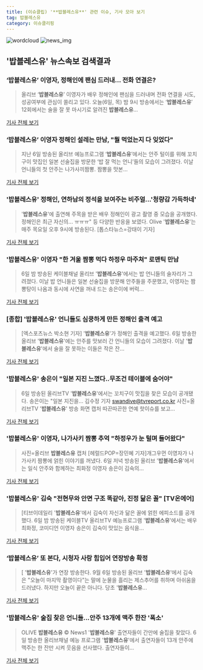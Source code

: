 ```yaml
---
title: (이슈클립) '**밥블레스유**' 관련 이슈, 기사 모아 보기
tag: 밥블레스유
category: 이슈클리핑
---
```

![wordcloud](https://s3.ap-northeast-2.amazonaws.com/lyrics101-wordcloud/2018-09-07-1536281113.png)
![news_img](https://user-images.githubusercontent.com/42597476/44507050-1206f400-a6e4-11e8-8d98-7ffbfebb353f.png)
## **'**밥블레스유**'** 뉴스속보 검색결과
### ‘**밥블레스유**’ 이영자, 정해인에 팬심 드러내… 전화 연결은?

>올리브 ‘**밥블레스유**’ 이영자가 배우 정해인에 팬심을 드러내며 전화 연결을 시도, 성공여부에 관심이 쏠리고 있다. 오늘(6일, 목) 밤 9시 방송에서는 ‘**밥블레스유**’ 12회에서는 술을 잘 못 마시기로 알려진 **밥블레스유**...

<a href="http://sports.donga.com/3/all/20180906/91875134/1" target="_blank">기사 전체 보기</a>

### ‘**밥블레스유**’ 이영자 정해인 설레는 만남, "뭘 먹었는지 다 잊었다"

>지난 6일 방송된 올리브 예능프로그램 ‘**밥블레스유**’에서는 안주 털이를 위해 꼬치구이 맛집인 일본 선술집을 방문한 ‘밥 잘 먹는 언니’들의 모습이 그려졌다. 이날 언니들의 첫 안주는 나가사끼짬뽕. 짬뽕을 맛본...

<a href="http://star.mk.co.kr/new/view.php?mc=ST&year=2018&no=564287" target="_blank">기사 전체 보기</a>

### '**밥블레스유**' 정해인, 연하남의 정석을 보여주는 비주얼…'청량감 가득하네'

>'**밥블레스유**'에 출연해 주목을 받은 배우 정해인이 광고 촬영 중 모습을 공개했다. 정해인은 최근 자신의... ㅠㅠㅠ" 등 다양한 반응을 보였다. Olive '**밥블레스유**'는 매주 목요일 오후 9시에 방송된다. [톱스타뉴스=강태이 기자]

<a href="http://www.topstarnews.net/news/articleView.html?idxno=477928" target="_blank">기사 전체 보기</a>

### '**밥블레스유**' 이영자 "한 겨울 짬뽕 먹다 하정우 마주쳐" 로맨틱 만남

>6일 밤 방송된 케이블채널 올리브 '**밥블레스유**'에서는 밥 언니들의 술자리가 그려졌다. 이날 밥 언니들은 일본 선술집을 방문해 안주들을 주문했고, 이영자는 짬뽕탕이 나옴과 동시에 사연을 꺼내 드는 송은이에 버럭...

<a href="http://www.mydaily.co.kr/new_yk/html/read.php?newsid=201809070026739694&ext=na" target="_blank">기사 전체 보기</a>

### [종합] '**밥블레스유**' 언니들도 심쿵하게 만든 정해인 출격 예고

>[엑스포츠뉴스 박소현 기자] '**밥블레스유**'가 정해인 출격을 예고했다.   6일 방송한 올리브 '**밥블레스유**'에는 안주를 맛보러 간 언니들의 모습이 그려졌다.   이날 '**밥블레스유**'에서 술을 잘 못하는 이들은 작은 잔...

<a href="http://www.xportsnews.com/?ac=article_view&entry_id=1016511" target="_blank">기사 전체 보기</a>

### '**밥블레스유**' 송은이 "일본 지진 느꼈다..무조건 테이블에 숨어야"

>6일 방송된 올리브TV '**밥블레스유**'에서는 꼬치구이 맛집을 찾은 모습이 공개됐다. 송은이는 "일본 지진을... 김수정 기자 swandive@tvreport.co.kr 사진=올리브TV '**밥블레스유**' 방송 화면 캡처 따끈따끈한 연예 핫이슈를 보고...

<a href="http://www.tvreport.co.kr/?c=news&m=newsview&idx=1078512" target="_blank">기사 전체 보기</a>

### '**밥블레스유**' 이영자, 나가사키 짬뽕 추억 "하정우가 눈 털며 들어왔다"

>사진=올리브 **밥블레스유** 캡처 [헤럴드POP=장민혜 기자]개그우먼 이영자가 나가사키 짬뽕에 얽힌 이야기를 꺼냈다. 6일 저녁 방송된 올리브 '**밥블레스유**'에서는 일식 안주와 함께하는 최화정 이영자 송은이 김숙의...

<a href="http://biz.heraldcorp.com/view.php?ud=201809062110238742465_1" target="_blank">기사 전체 보기</a>

### '**밥블레스유**' 김숙 "전현무와 안면 구조 똑같아, 진정 닮은 꼴" [TV온에어]

>[티브이데일리 '**밥블레스유**'에서 김숙이 자신과 닮은 꼴에 얽힌 에피소드를 공개했다. 6일 밤 방송된 케이블TV 올리브TV 예능프로그램 '**밥블레스유**'에서는 배우 최화정, 코미디언 이영자 송은이 김숙이 맛있는 음식을...

<a href="http://tvdaily.asiae.co.kr/read.php3?aid=15362373231392763019" target="_blank">기사 전체 보기</a>

### ‘**밥블레스유**’ 또 본다, 시청자 사랑 힘입어 연장방송 확정

>[ '**밥블레스유**'가 연장 방송한다. 9월 6일 방송된 올리브 '**밥블레스유**'에서 김숙은 "오늘이 마지막 촬영이다"는 말에 눈물을 흘리는 제스추어를 취하며 아쉬움을 드러냈다. 하지만 오늘이 끝은 아니다. 당초 '**밥블레스유**...

<a href="http://www.newsen.com/news_view.php?uid=201809062049376710" target="_blank">기사 전체 보기</a>

### '**밥블레스유**' 술집 찾은 언니들…안주 13개에 맥주 한잔 '폭소'

>OLIVE **밥블레스유** © News1 '**밥블레스유**' 출연자들이 간만에 술집을 찾았다. 6일 방송한 올리브채널 예능 프로그램 '**밥블레스유**'에서 출연자들이 13개 안주에 맥주는 한 잔만 시켜 웃음을 선사했다. 출연자들이...

<a href="http://news1.kr/articles/?3419812" target="_blank">기사 전체 보기</a>


